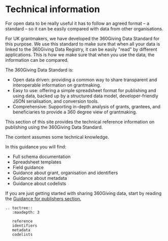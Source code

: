 # Technical information
For open data to be really useful it has to follow an agreed format – a standard – so it can be easily compared with data from other organisations.

For UK grantmakers, we have developed the 360Giving Data Standard for this purpose. We use this standard to make sure that when all your data is linked to the 360Giving Data Registry, it can be easily "read" by different applications. This is how we make sure that when you use the data, the information can be compared.

The 360Giving Data Standard is:
- Open data driven: providing a common way to share transparent and interoperable information on grantmaking.
- Easy to use: offering a simple spreadsheet format for publishing and using data, backed up by a structured data model, developer-friendly JSON serialisation, and conversion tools.
- Comprehensive:  Supporting in-depth analysis of grants, grantees, and beneficiaries to provide a 360 degree view of grantmaking.

This section of this site provides the technical reference information on publishing using the 360Giving Data Standard.

The content assumes some technical knowledge.

In this guidance you will find:
- Full schema documentation
- Spreadsheet templates
- Field guidance
- Guidance about grant, organisation and identifiers
- Guidance about metadata
- Guidance about codelists

If you are just getting started with sharing 360Giving data, start by reading the [Guidance for publishers section.](../guidance)

```eval_rst
.. toctree::
   :maxdepth: 3

   reference
   identifiers
   metadata
   codelists

```
